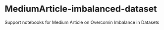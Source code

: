 # MediumArticle-imbalanced-dataset
Support notebooks for Medium Article on Overcomin Imbalance in Datasets
